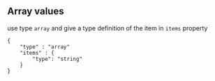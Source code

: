 ## Array values
use type `array` and give a type definition of the item in `items` property  
```
{
    "type" : "array"
    "items" : {
        "type": "string"
    }
}
```
